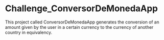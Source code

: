 # Challenge_ConversorDeMonedaApp
This project called ConversorDeMonedaApp generates the conversion of an amount given by the user in a certain currency to the currency of another country in equivalency.
